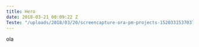 ```yaml
---
title: Hero
date: 2018-03-21 00:09:22 Z
Teste: "/uploads/2018/03/20/screencapture-ora-pm-projects-1520331537037.png"
---
```


ola